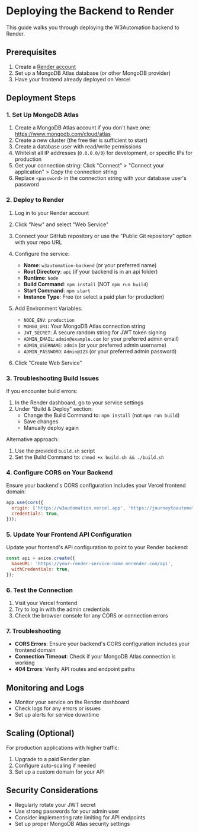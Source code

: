 # Deploying the Backend to Render

This guide walks you through deploying the W3Automation backend to Render.

## Prerequisites

1. Create a [Render account](https://render.com)
2. Set up a MongoDB Atlas database (or other MongoDB provider)
3. Have your frontend already deployed on Vercel

## Deployment Steps

### 1. Set Up MongoDB Atlas

1. Create a MongoDB Atlas account if you don't have one: https://www.mongodb.com/cloud/atlas
2. Create a new cluster (the free tier is sufficient to start)
3. Create a database user with read/write permissions
4. Whitelist all IP addresses (`0.0.0.0/0`) for development, or specific IPs for production
5. Get your connection string: Click "Connect" > "Connect your application" > Copy the connection string
6. Replace `<password>` in the connection string with your database user's password

### 2. Deploy to Render

1. Log in to your Render account
2. Click "New" and select "Web Service"
3. Connect your GitHub repository or use the "Public Git repository" option with your repo URL
4. Configure the service:
   - **Name**: `w3automation-backend` (or your preferred name)
   - **Root Directory**: `api` (if your backend is in an api folder)
   - **Runtime**: `Node`
   - **Build Command**: `npm install` (NOT `npm run build`)
   - **Start Command**: `npm start`
   - **Instance Type**: Free (or select a paid plan for production)

5. Add Environment Variables:
   - `NODE_ENV`: `production`
   - `MONGO_URI`: Your MongoDB Atlas connection string
   - `JWT_SECRET`: A secure random string for JWT token signing
   - `ADMIN_EMAIL`: `admin@example.com` (or your preferred admin email)
   - `ADMIN_USERNAME`: `admin` (or your preferred admin username)
   - `ADMIN_PASSWORD`: `Admin@123` (or your preferred admin password)

6. Click "Create Web Service"

### 3. Troubleshooting Build Issues

If you encounter build errors:

1. In the Render dashboard, go to your service settings
2. Under "Build & Deploy" section:
   - Change the Build Command to: `npm install` (not `npm run build`)
   - Save changes
   - Manually deploy again

Alternative approach:
1. Use the provided `build.sh` script
2. Set the Build Command to: `chmod +x build.sh && ./build.sh`

### 4. Configure CORS on Your Backend

Ensure your backend's CORS configuration includes your Vercel frontend domain:

```javascript
app.use(cors({
  origin: ['https://w3automation.vercel.app', 'https://journeytoautomation.org'],
  credentials: true,
}));
```

### 5. Update Your Frontend API Configuration

Update your frontend's API configuration to point to your Render backend:

```javascript
const api = axios.create({
  baseURL: 'https://your-render-service-name.onrender.com/api',
  withCredentials: true,
});
```

### 6. Test the Connection

1. Visit your Vercel frontend
2. Try to log in with the admin credentials
3. Check the browser console for any CORS or connection errors

### 7. Troubleshooting

- **CORS Errors**: Ensure your backend's CORS configuration includes your frontend domain
- **Connection Timeout**: Check if your MongoDB Atlas connection is working
- **404 Errors**: Verify API routes and endpoint paths

## Monitoring and Logs

- Monitor your service on the Render dashboard
- Check logs for any errors or issues
- Set up alerts for service downtime

## Scaling (Optional)

For production applications with higher traffic:

1. Upgrade to a paid Render plan
2. Configure auto-scaling if needed
3. Set up a custom domain for your API

## Security Considerations

- Regularly rotate your JWT secret
- Use strong passwords for your admin user
- Consider implementing rate limiting for API endpoints
- Set up proper MongoDB Atlas security settings 
